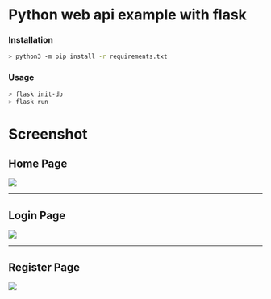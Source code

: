 # Python web api example with flask

### Installation
```bash
> python3 -m pip install -r requirements.txt
```

### Usage
```bash
> flask init-db
> flask run
```

# Screenshot
<h2>Home Page</h2>
<img align="center" height="auto" src="https://github.com/mhankbarbar/flask-webapi-example/blob/master/api_example/static/home.jpg"/>
<hr/>
<h2>Login Page</h2>
<img align="center" height="auto" src="https://github.com/mhankbarbar/flask-webapi-example/blob/master/api_example/static/login.jpg"/>
<hr/>
<h2>Register Page</h2>
<img align="center" height="auto" src="https://github.com/mhankbarbar/flask-webapi-example/blob/master/api_example/static/regist.jpg"/>

